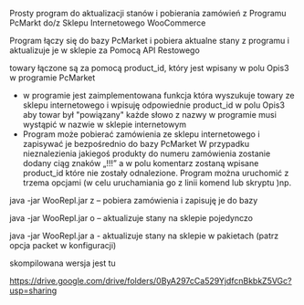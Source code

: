 Prosty program do aktualizacji stanów i pobierania zamówień  z Programu PcMarkt do/z Sklepu Internetowego WooCommerce

Program łączy się do bazy PcMarket i pobiera aktualne stany z programu i aktualizuje je w sklepie za Pomocą API Restowego 

towary łączone są za pomocą product_id, który jest wpisany w polu Opis3 w programie PcMarket
- w programie jest zaimplementowana funkcja która wyszukuje towary ze sklepu internetowego i wpisuję odpowiednie product_id w polu Opis3 
aby towar był "powiązany" każde słowo z nazwy w programie musi wystąpić w nazwie w sklepie internetowym 
- Program może pobierać zamówienia ze sklepu internetowego i zapisywać je bezpośrednio do bazy PcMarket 
W przypadku nieznalezienia jakiegoś produkty do numeru zamówienia zostanie dodany ciąg znaków  „!!!” a w polu komentarz zostaną wpisane product_id które nie zostały odnalezione. 
Program można uruchomić z trzema opcjami (w celu uruchamiania go z linii komend lub skryptu )np. 

java -jar WooRepl.jar z – pobiera zamówienia i zapisuję je do bazy 

java -jar WooRepl.jar o – aktualizuje stany na sklepie pojedynczo  

java -jar WooRepl.jar a - aktualizuje stany na sklepie w pakietach (patrz opcja packet w konfiguracji) 

skompilowana wersja jest tu 

https://drive.google.com/drive/folders/0ByA297cCa529YjdfcnBkbkZ5VGc?usp=sharing
